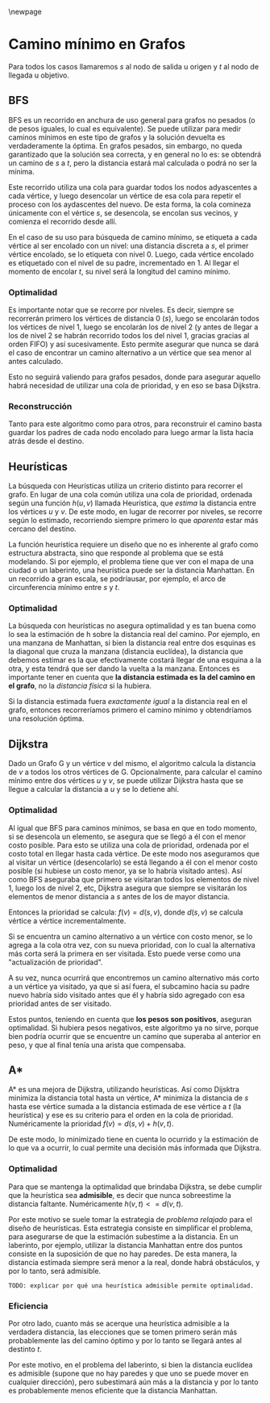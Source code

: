 \newpage

# Camino mínimo en Grafos

Para todos los casos llamaremos $s$ al nodo de salida u origen y $t$ al nodo de
llegada u objetivo.


## BFS

BFS es un recorrido en anchura de uso general para grafos no pesados (o de pesos
iguales, lo cual es equivalente).
Se puede utilizar para medir caminos mínimos en este tipo de grafos y la
solución devuelta es verdaderamente la óptima.
En grafos pesados, sin embargo, no queda garantizado que la solución sea
correcta, y en general no lo es: se obtendrá un camino de $s$ a $t$, pero la
distancia estará mal calculada o podrá no ser la mínima.

Este recorrido utiliza una cola para guardar todos los nodos adyascentes a cada
vértice, y luego desencolar un vértice de esa cola para repetir el proceso con
los aydascentes del nuevo.
De esta forma, la cola comineza únicamente con el vértice $s$, se desencola,
se encolan sus vecinos, y comienza el recorrido desde allí.

En el caso de su uso para búsqueda de camino mínimo, se etiqueta a cada vértice
al ser encolado con un nivel: una distancia discreta a $s$, el primer vértice
encolado, se lo etiqueta con nivel 0.
Luego, cada vértice encolado es etiquetado con el nivel de su padre,
incrementado en 1.
Al llegar el momento de encolar $t$, su nivel será la longitud del camino mínimo.


### Optimalidad

Es importante notar que se recorre por niveles.
Es decir, siempre se recorrerán primero los vértices de distancia 0 ($s$),
luego se encolarán todos los vértices de nivel 1, luego se encolarán los de
nivel 2 (y antes de llegar a los de nivel 2 se habrán recorrido todos los del
nivel 1, gracias gracias al orden FIFO) y así sucesivamente.
Esto permite asegurar que nunca se dará el caso de encontrar un camino
alternativo a un vértice que sea menor al antes calculado.

Esto no seguirá valiendo para grafos pesados, donde para asegurar aquello habrá
necesidad de utilizar una cola de prioridad, y en eso se basa Dijkstra.


### Reconstrucción

Tanto para este algoritmo como para otros, para reconstruir el camino basta
guardar los padres de cada nodo encolado para luego armar la lista hacia atrás
desde el destino.


## Heurísticas

La búsqueda con Heurísticas utiliza un criterio distinto para recorrer el grafo.
En lugar de una cola común utiliza una cola de prioridad, ordenada según una
función $h(u,v)$ llamada Heurística, que *estima* la distancia entre los
vértices $u$ y $v$.
De este modo, en lugar de recorrer por niveles, se recorre según lo estimado,
recorriendo siempre primero lo que *aparenta* estar más cercano del destino.

La función heurística requiere un diseño que no es inherente al grafo como
estructura abstracta, sino que responde al problema que se está modelando.
Si por ejemplo, el problema tiene que ver con el mapa de una ciudad o un
laberinto, una heurística puede ser la distancia Manhattan.
En un recorrido a gran escala, se podríausar, por ejemplo, el arco de
circunferencia mínimo entre $s$ y $t$.


### Optimalidad

La búsqueda con heurísticas no asegura optimalidad y es tan buena como lo sea
la estimación de h sobre la distancia real del camino.
Por ejemplo, en una manzana de Manhattan, si bien la distancia real entre dos
esquinas es la diagonal que cruza la manzana (distancia euclídea), la distancia
que debemos estimar es la que efectivamente costará llegar de una esquina a la
otra, y esta tendrá que ser dando la vuelta a la manzana.
Entonces es importante tener en cuenta que **la distancia estimada es la del
camino en el grafo**, no la *distancia física* si la hubiera.

Si la distancia estimada fuera *exactamente igual* a la distancia real en el
grafo, entonces recorreríamos primero el camino mínimo y obtendríamos una
resolución óptima.


## Dijkstra

Dado un Grafo G y un vértice v del mismo, el algoritmo calcula la distancia de
$v$ a todos los otros vértices de G.
Opcionalmente, para calcular el camino mínimo entre dos vértices $u$ y $v$, se
puede utilizar Dijkstra hasta que se llegue a calcular la distancia a $u$ y se
lo detiene ahí.


### Optimalidad

Al igual que BFS para caminos mínimos, se basa en que en todo momento, si se
desencola un elemento, se asegura que se llegó a él con el menor costo posible.
Para esto se utiliza una cola de prioridad, ordenada por el costo total en
llegar hasta cada vértice.
De este modo nos aseguramos que al visitar un vértice (desencolarlo) se está
llegando a él con el menor costo posible (si hubiese un costo menor, ya se lo
habría visitado antes).
Así como BFS aseguraba que primero se visitaran todos los elementos de nivel 1,
luego los de nivel 2, etc, Dijkstra asegura que siempre se visitarán los
elementos de menor distancia a $s$ antes de los de mayor distancia.

Entonces la prioridad se calcula: $f(v) = d(s,v)$, donde $d(s,v)$ se calcula
vértice a vértice incrementalmente.

Si se encuentra un camino alternativo a un vértice con costo menor, se lo agrega
a la cola otra vez, con su nueva prioridad, con lo cual la alternativa más corta
será la primera en ser visitada.
Esto puede verse como una "actualización de prioridad".

A su vez, nunca ocurrirá que encontremos un camino alternativo más corto a un
vértice ya visitado, ya que si así fuera, el subcamino hacia su padre nuevo
habría sido visitado antes que él y habría sido agregado con esa prioridad antes
de ser visitado.

Estos puntos, teniendo en cuenta que **los pesos son positivos**, aseguran
optimalidad.
Si hubiera pesos negativos, este algoritmo ya no sirve, porque bien podría
ocurrir que se encuentre un camino que superaba al anterior en peso, y que al
final tenía una arista que compensaba.


## A*

A* es una mejora de Dijkstra, utilizando heurísticas.
Así como Dijsktra minimiza la distancia total hasta un vértice, A* minimiza la
distancia de $s$ hasta ese vértice sumada a la distancia estimada de ese vértice
a $t$ (la heurística) y ese es su criterio para el orden en la cola de prioridad.
Numéricamente la prioridad $f(v) = d(s,v) + h(v,t)$.

De este modo, lo minimizado tiene en cuenta lo ocurrido y la estimación de lo
que va a ocurrir, lo cual permite una decisión más informada que Dijkstra.


### Optimalidad

Para que se mantenga la optimalidad que brindaba Dijkstra, se debe cumplir que
la heurística sea **admisible**, es decir que nunca sobreestime la distancia
faltante.
Numéricamente $h(v,t) <= d(v,t)$.

Por este motivo se suele tomar la estrategia de _problema relajado_ para el
diseño de heurísticas.
Esta estrategia consiste en simplificar el problema, para asegurarse de que la
estimación subestime a la distancia.
En un laberinto, por ejemplo, utilizar la distancia Manhattan entre dos puntos
consiste en la suposición de que no hay paredes.
De esta manera, la distancia estimada siempre será menor a la real, donde habrá
obstáculos, y por lo tanto, será admisible.

`TODO: explicar por qué una heurística admisible permite optimalidad.`


### Eficiencia

Por otro lado, cuanto más se acerque una heurística admisible a la verdadera
distancia, las elecciones que se tomen primero serán más probablemente las del
camino óptimo y por lo tanto se llegará antes al destinto $t$.

Por este motivo, en el problema del laberinto, si bien la distancia euclídea es
admisible (supone que no hay paredes y que uno se puede mover en cualquier
dirección), pero subestimará aún más a la distancia y por lo tanto es
probablemente menos eficiente que la distancia Manhattan.
